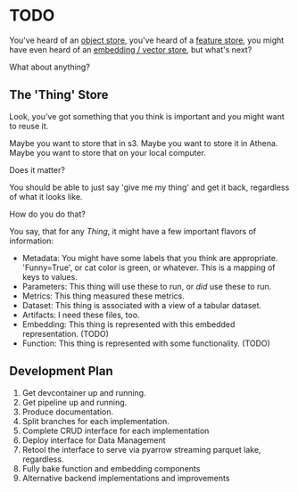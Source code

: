 # TODO

You've heard of an [object store](https://cloud.google.com/learn/what-is-object-storage), you've heard of a [feature store](https://learn.microsoft.com/en-us/azure/databricks/machine-learning/feature-store/), you might have even heard of an [embedding / vector store](https://www.embedding.store/), but what's next?

What about anything?

## The 'Thing' Store

Look, you've got something that you think is important and you might want to reuse it.

Maybe you want to store that in s3. Maybe you want to store it in Athena. Maybe you want to store that on your local computer.

Does it matter?

You should be able to just say 'give me my thing' and get it back, regardless of what it looks like.

How do you do that?

You say, that for any *Thing*, it might have a few important flavors of information:

* Metadata: You might have some labels that you think are appropriate. 'Funny=True', or cat color is green, or whatever. This is a mapping of keys to values.
* Parameters: This thing will use these to run, or *did* use these to run.
* Metrics: This thing measured these metrics.
* Dataset: This thing is associated with a view of a tabular dataset.
* Artifacts: I need these files, too.
* Embedding: This thing is represented with this embedded representation. (TODO)
* Function: This thing is represented with some functionality. (TODO)

## Development Plan

1. Get devcontainer up and running.
2. Get pipeline up and running.
3. Produce documentation.
4. Split branches for each implementation.
5. Complete CRUD interface for each implementation
6. Deploy interface for Data Management
7. Retool the interface to serve via pyarrow streaming parquet lake, regardless.
8. Fully bake function and embedding components
9. Alternative backend implementations and improvements